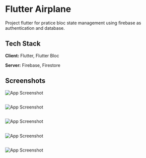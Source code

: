 # Flutter Airplane

Project flutter for pratice bloc state management using firebase as authentication and database.

## Tech Stack

**Client:** Flutter, Flutter Bloc

**Server:** Firebase, Firestore

## Screenshots

![App Screenshot](https://firebasestorage.googleapis.com/v0/b/airplane-21db0.appspot.com/o/screenshots%2FSimulator%20Screen%20Shot%20-%20iPhone%2014%20Pro%20-%202022-11-20%20at%2011.20.37.png?alt=media&token=85643655-2382-4ddb-9b71-88e33f40e222)

##

![App Screenshot](https://firebasestorage.googleapis.com/v0/b/airplane-21db0.appspot.com/o/screenshots%2FSimulator%20Screen%20Shot%20-%20iPhone%2014%20Pro%20-%202022-11-20%20at%2011.18.58.png?alt=media&token=061d28db-d941-4b37-8c7a-4ad5e64576ac)

##

![App Screenshot](https://firebasestorage.googleapis.com/v0/b/airplane-21db0.appspot.com/o/screenshots%2FSimulator%20Screen%20Shot%20-%20iPhone%2014%20Pro%20-%202022-11-20%20at%2011.19.06.png?alt=media&token=2946691e-95a2-4b1a-b08e-5db2e8c95360)

##

![App Screenshot](https://firebasestorage.googleapis.com/v0/b/airplane-21db0.appspot.com/o/screenshots%2FSimulator%20Screen%20Shot%20-%20iPhone%2014%20Pro%20-%202022-11-20%20at%2011.19.18.png?alt=media&token=45f79789-f179-438d-b021-da95b93e6e7c)

##

![App Screenshot](https://firebasestorage.googleapis.com/v0/b/airplane-21db0.appspot.com/o/screenshots%2FSimulator%20Screen%20Shot%20-%20iPhone%2014%20Pro%20-%202022-11-20%20at%2011.19.30.png?alt=media&token=f9182ac3-9f5c-4ff6-9d28-492ac3bc432f)

##
